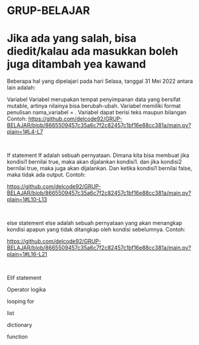 # GRUP-BELAJAR
# Jika ada yang salah, bisa diedit/kalau ada masukkan boleh juga ditambah yea kawand

Beberapa hal yang dipelajari pada hari Selasa, tanggal 31 Mei 2022 antara lain adalah:

Variabel
    Variabel merupakan tempat penyimpanan data yang bersifat mutable, artinya nilainya bisa berubah-ubah. Variabel memiliki format penulisan nama_variabel = <nilai>. Variabel dapat berisi teks maupun bilangan
    Contoh:
https://github.com/delcode92/GRUP-BELAJAR/blob/8665509457c35a6c7f2c82457c1bf16e88cc381a/main.py?plain=1#L4-L7

&nbsp;
    
If statement
    If adalah sebuah pernyataan. Dimana kita bisa membuat jika kondisi1 bernilai true, maka akan dijalankan kondisi1. dan jika kondisi2 bernilai true, maka juga akan dijalankan. Dan ketika kondisi1 bernilai false, maka tidak ada output.
    Contoh:
    
https://github.com/delcode92/GRUP-BELAJAR/blob/8665509457c35a6c7f2c82457c1bf16e88cc381a/main.py?plain=1#L10-L13
  
&nbsp;
    
else statement
    else adalah sebuah pernyataan yang akan menangkap kondisi apapun yang tidak ditangkap oleh kondisi sebelumnya.
    Contoh:

https://github.com/delcode92/GRUP-BELAJAR/blob/8665509457c35a6c7f2c82457c1bf16e88cc381a/main.py?plain=1#L16-L21

&nbsp;
    
Elif statement
    

Operator logika

looping for

list

dictionary

function
